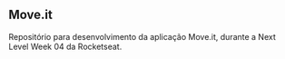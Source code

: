 ## Move.it
Repositório para desenvolvimento da aplicação Move.it, durante a Next Level Week 04 da Rocketseat.
